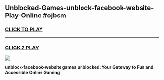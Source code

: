 
## Unblocked-Games-unblock-facebook-website-Play-Online #ojbsm
<h3>
<a href="https://news.freeplayer.one?title=unblock-facebook-website&ref=3">CLICK TO PLAY</a></h3>
<hr>

<h3>
<a href="https://news.freeplayer.one?title=unblock-facebook-website&ref=3">CLICK 2 PLAY</a>
  
</h3>

<a href="https://news.freeplayer.one?title=unblock-facebook-website&ref=3"><img src="https://clearcache.store/games.png"></a>


**unblock-facebook-website games unblocked: Your Gateway to Fun and Accessible Online Gaming**

